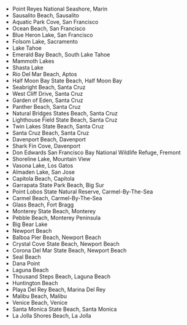 * Point Reyes National Seashore, Marin
* Sausalito Beach, Sausalito
* Aquatic Park Cove, San Francisco
* Ocean Beach, San Francisco
* Blue Heron Lake, San Francisco
* Folsom Lake, Sacramento
* Lake Tahoe
* Emerald Bay Beach, South Lake Tahoe
* Mammoth Lakes
* Shasta Lake
* Rio Del Mar Beach, Aptos
* Half Moon Bay State Beach, Half Moon Bay
* Seabright Beach, Santa Cruz
* West Cliff Drive, Santa Cruz
* Garden of Eden, Santa Cruz
* Panther Beach, Santa Cruz
* Natural Bridges States Beach, Santa Cruz
* Lighthouse Field State Beach, Santa Cruz 
* Twin Lakes State Beach, Santa Cruz
* Santa Cruz Beach, Santa Cruz
* Davenport Beach, Davenport
* Shark Fin Cove, Davenport
* Don Edwards San Francisco Bay National Wildlife Refuge, Fremont
* Shoreline Lake, Mountain View
* Vasona Lake, Los Gatos
* Almaden Lake, San Jose
* Capitola Beach, Capitola
* Garrapata State Park Beach, Big Sur
* Point Lobos State Natural Reserve, Carmel-By-The-Sea
* Carmel Beach, Carmel-By-The-Sea
* Glass Beach, Fort Bragg
* Monterey State Beach, Monterey
* Pebble Beach, Monterey Peninsula
* Big Bear Lake
* Newport Beach
* Balboa Pier Beach, Newport Beach
* Crystal Cove State Beach, Newport Beach
* Corona Del Mar State Beach, Newport Beach
* Seal Beach
* Dana Point
* Laguna Beach
* Thousand Steps Beach, Laguna Beach
* Huntington Beach
* Playa Del Rey Beach, Marina Del Rey
* Malibu Beach, Malibu
* Venice Beach, Venice
* Santa Monica State Beach, Santa Monica
* La Jolla Shores Beach, La Jolla
